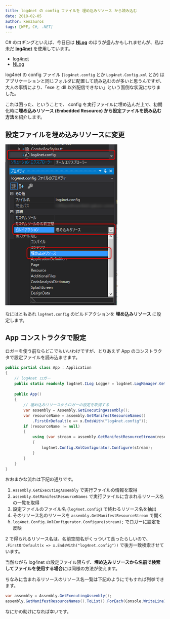```yaml
---
title: log4net の config ファイルを 埋め込みリソース から読み込む
date: 2018-02-05
author: kenzauros
tags: [WPF, C#, .NET]
---
```


C# のロギングといえば、今日日は **[NLog](http://nlog-project.org/)** のほうが盛んかもしれませんが、私は未だ **[log4net](https://logging.apache.org/log4net/)** を使用しています。

- [log4net](https://logging.apache.org/log4net/)
- [NLog](http://nlog-project.org/)

log4net の config ファイル (`log4net.config` とか `Log4net.Config.xml` とか) はアプリケーションと同じフォルダに配置して読み込むのが多いと思うんですが、大人の事情により、「exe と dll 以外配信できない」という面倒な状況になりました。

これは困った、ということで、 config を実行ファイルに埋め込んだ上で、初期化時に**埋め込みリソース (Embedded Resource) から設定ファイルを読み込む方法**を紹介します。

## 設定ファイルを埋め込みリソースに変更

<a href="images/load-log4net-config-from-embedded-resources-1.png"><img src="images/load-log4net-config-from-embedded-resources-1.png" alt="設定ファイルを埋め込みリソースに変更" width="354" height="508" class="aligncenter size-full wp-image-6551" /></a>

なにはともあれ `log4net.config` のビルドアクションを **埋め込みリソース** に設定します。

## App コンストラクタで設定

ロガーを使う前ならどこでもいいわけですが、とりあえず App のコンストラクタで設定ファイルを読み込ませます。

```cs
public partial class App : Application
{
    // log4net ロガー
    public static readonly log4net.ILog Logger = log4net.LogManager.GetLogger(MethodBase.GetCurrentMethod().DeclaringType);

    public App()
    {
        // 埋め込みリソースからロガーの設定を取得する
        var assembly = Assembly.GetExecutingAssembly();
        var resourceName = assembly.GetManifes‌​tResourceNames()
            .FirstOrDefault(x => x.EndsWith("log4net.config"));
        if (resourceName != null)
        {
            using (var stream = assembly.GetManifestResourceStream(resourceName))
            {
                log4net.Config.XmlConfigurator.Configure(stream);
            }
        }
    }
}
```

おおまかな流れは下記の通りです。

1. `Assembly.GetExecutingAssembly` で実行ファイルの情報を取得
2. `assembly.GetManifes‌​tResourceNames` で実行ファイルに含まれるリソース名の一覧を取得
3. 設定ファイルのファイル名 (`log4net.config`) で終わるリソース名を抽出
4. そのリソース名のリソースを `assembly.GetManifestResourceStream` で開く
5. `log4net.Config.XmlConfigurator.Configure(stream);` でロガーに設定を反映

2 で得られるリソース名は、名前空間名がくっついて長ったらしいので、 `.FirstOrDefault(x => x.EndsWith("log4net.config"))` で後方一致検索させています。

当然ながら log4net の設定ファイル限らず、**埋め込みリソースから名前で検索してファイルを使用する場合**には同様の方法が使えます。

ちなみに含まれるリソースのリソース名一覧は下記のようにでもすれば列挙できます。

```cs
var assembly = Assembly.GetExecutingAssembly();
assembly.GetManifes‌​tResourceNames().ToList().ForEach(Console.WriteLine);
```

なにかの助けになれば幸いです。
